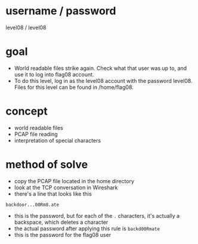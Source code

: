 # username / password
level08 / level08
# goal
* World readable files strike again. Check what that user was up to, and use it to log into flag08 account.
* To do this level, log in as the level08 account with the password level08. Files for this level can be found in /home/flag08.
# concept
* world readable files
* PCAP file reading
* interpretation of special characters
# method of solve
* copy the PCAP file located in the home directory
* look at the TCP conversation in Wireshark
* there's a line that looks like this
```
backdoor...00Rm8.ate
```
* this is the password, but for each of the `.` characters, it's actually a backspace, which deletes a character
* the actual password after applying this rule is `backd00Rmate`
* this is the password for the flag08 user
